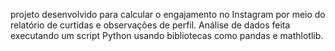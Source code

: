 projeto desenvolvido para calcular o engajamento no Instagram por meio do relatório de curtidas e observações de perfil. Análise de dados feita executando um script Python usando bibliotecas como pandas e mathlotlib.
